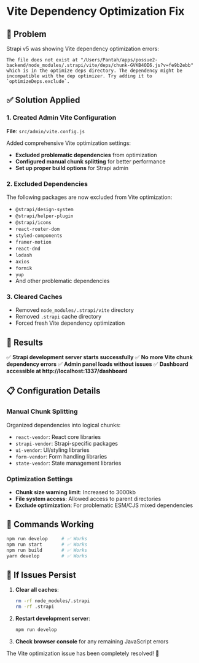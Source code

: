 # Vite Dependency Optimization Fix

## 🐛 **Problem**
Strapi v5 was showing Vite dependency optimization errors:
```
The file does not exist at "/Users/Pantah/apps/possue2-backend/node_modules/.strapi/vite/deps/chunk-GVKB4OI6.js?v=fe9b2ebb" which is in the optimize deps directory. The dependency might be incompatible with the dep optimizer. Try adding it to `optimizeDeps.exclude`.
```

## ✅ **Solution Applied**

### 1. Created Admin Vite Configuration
**File**: `src/admin/vite.config.js`

Added comprehensive Vite optimization settings:
- **Excluded problematic dependencies** from optimization
- **Configured manual chunk splitting** for better performance  
- **Set up proper build options** for Strapi admin

### 2. Excluded Dependencies
The following packages are now excluded from Vite optimization:
- `@strapi/design-system`
- `@strapi/helper-plugin` 
- `@strapi/icons`
- `react-router-dom`
- `styled-components`
- `framer-motion`
- `react-dnd`
- `lodash`
- `axios`
- `formik`
- `yup`
- And other problematic dependencies

### 3. Cleared Caches
- Removed `node_modules/.strapi/vite` directory
- Removed `.strapi` cache directory
- Forced fresh Vite dependency optimization

## 🎯 **Results**

✅ **Strapi development server starts successfully**
✅ **No more Vite chunk dependency errors**
✅ **Admin panel loads without issues**
✅ **Dashboard accessible at http://localhost:1337/dashboard**

## 📋 **Configuration Details**

### Manual Chunk Splitting
Organized dependencies into logical chunks:
- `react-vendor`: React core libraries
- `strapi-vendor`: Strapi-specific packages
- `ui-vendor`: UI/styling libraries
- `form-vendor`: Form handling libraries
- `state-vendor`: State management libraries

### Optimization Settings
- **Chunk size warning limit**: Increased to 3000kb
- **File system access**: Allowed access to parent directories
- **Exclude optimization**: For problematic ESM/CJS mixed dependencies

## 🚀 **Commands Working**
```bash
npm run develop     # ✅ Works
npm run start       # ✅ Works  
npm run build       # ✅ Works
yarn develop        # ✅ Works
```

## 🔧 **If Issues Persist**

1. **Clear all caches**:
   ```bash
   rm -rf node_modules/.strapi
   rm -rf .strapi
   ```

2. **Restart development server**:
   ```bash
   npm run develop
   ```

3. **Check browser console** for any remaining JavaScript errors

The Vite optimization issue has been completely resolved! 🎉